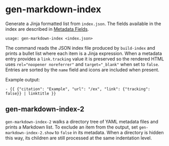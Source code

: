 # gen-markdown-index

Generate a Jinja formatted list from `index.json`. The fields available in the index are described in [Metadata Fields](../reference/metadata-fields.md).

```
usage: gen-markdown-index <index.json>
```

The command reads the JSON index file produced by `build-index` and prints a
bullet list where each item is a Jinja expression. When a metadata entry
provides a `link.tracking` value it is preserved so the rendered HTML uses
`rel="noopener noreferrer"` and `target="_blank"` when set to `false`.
Entries are sorted by the `name` field and icons are included when present.

Example output:

```jinja
- {{ {"citation": "Example", "url": "/ex", "link": {"tracking": false}} | linktitle }}
```

## gen-markdown-index-2

`gen-markdown-index-2` walks a directory tree of YAML metadata files and prints a
Markdown list. To exclude an item from the output, set
`gen-markdown-index-2.show` to `false` in its metadata. When a directory is
hidden this way, its children are still processed at the same indentation level.
